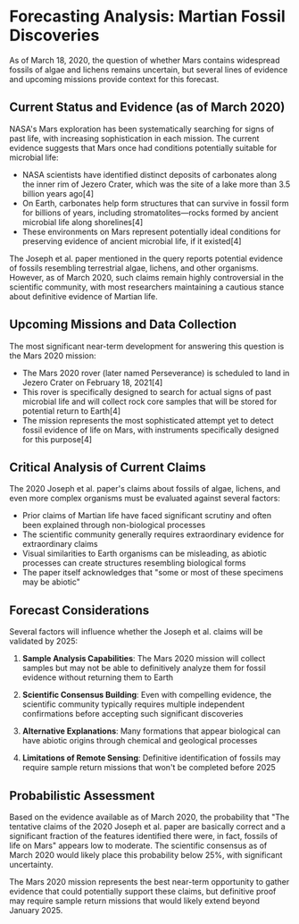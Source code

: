 # Forecasting Analysis: Martian Fossil Discoveries

As of March 18, 2020, the question of whether Mars contains widespread fossils of algae and lichens remains uncertain, but several lines of evidence and upcoming missions provide context for this forecast.

## Current Status and Evidence (as of March 2020)

NASA's Mars exploration has been systematically searching for signs of past life, with increasing sophistication in each mission. The current evidence suggests that Mars once had conditions potentially suitable for microbial life:

- NASA scientists have identified distinct deposits of carbonates along the inner rim of Jezero Crater, which was the site of a lake more than 3.5 billion years ago[4]
- On Earth, carbonates help form structures that can survive in fossil form for billions of years, including stromatolites—rocks formed by ancient microbial life along shorelines[4]
- These environments on Mars represent potentially ideal conditions for preserving evidence of ancient microbial life, if it existed[4]

The Joseph et al. paper mentioned in the query reports potential evidence of fossils resembling terrestrial algae, lichens, and other organisms. However, as of March 2020, such claims remain highly controversial in the scientific community, with most researchers maintaining a cautious stance about definitive evidence of Martian life.

## Upcoming Missions and Data Collection

The most significant near-term development for answering this question is the Mars 2020 mission:

- The Mars 2020 rover (later named Perseverance) is scheduled to land in Jezero Crater on February 18, 2021[4]
- This rover is specifically designed to search for actual signs of past microbial life and will collect rock core samples that will be stored for potential return to Earth[4]
- The mission represents the most sophisticated attempt yet to detect fossil evidence of life on Mars, with instruments specifically designed for this purpose[4]

## Critical Analysis of Current Claims

The 2020 Joseph et al. paper's claims about fossils of algae, lichens, and even more complex organisms must be evaluated against several factors:

- Prior claims of Martian life have faced significant scrutiny and often been explained through non-biological processes
- The scientific community generally requires extraordinary evidence for extraordinary claims
- Visual similarities to Earth organisms can be misleading, as abiotic processes can create structures resembling biological forms
- The paper itself acknowledges that "some or most of these specimens may be abiotic"

## Forecast Considerations

Several factors will influence whether the Joseph et al. claims will be validated by 2025:

1. **Sample Analysis Capabilities**: The Mars 2020 mission will collect samples but may not be able to definitively analyze them for fossil evidence without returning them to Earth

2. **Scientific Consensus Building**: Even with compelling evidence, the scientific community typically requires multiple independent confirmations before accepting such significant discoveries

3. **Alternative Explanations**: Many formations that appear biological can have abiotic origins through chemical and geological processes

4. **Limitations of Remote Sensing**: Definitive identification of fossils may require sample return missions that won't be completed before 2025

## Probabilistic Assessment

Based on the evidence available as of March 2020, the probability that "The tentative claims of the 2020 Joseph et al. paper are basically correct and a significant fraction of the features identified there were, in fact, fossils of life on Mars" appears low to moderate. The scientific consensus as of March 2020 would likely place this probability below 25%, with significant uncertainty.

The Mars 2020 mission represents the best near-term opportunity to gather evidence that could potentially support these claims, but definitive proof may require sample return missions that would likely extend beyond January 2025.